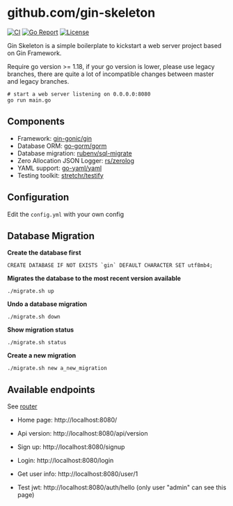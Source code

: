 # github.com/gin-skeleton

[![CI](https://github.com/hyperjiang/gin-skeleton/actions/workflows/ci.yml/badge.svg?branch=master)](https://github.com/hyperjiang/gin-skeleton/actions/workflows/ci.yml)
[![Go Report](https://goreportcard.com/badge/github.com/hyperjiang/gin-skeleton)](https://goreportcard.com/report/github.com/hyperjiang/gin-skeleton)
[![License](https://img.shields.io/github/license/hyperjiang/gin-skeleton.svg)](https://github.com/hyperjiang/gin-skeleton)

Gin Skeleton is a simple boilerplate to kickstart a web server project based on Gin Framework.

Require go version >= 1.18, if your go version is lower, please use legacy branches,
there are quite a lot of incompatible changes between master and legacy branches.

```
# start a web server listening on 0.0.0.0:8080
go run main.go
```

## Components

- Framework: [gin-gonic/gin](https://github.com/gin-gonic/gin)
- Database ORM: [go-gorm/gorm](https://github.com/go-gorm/gorm)
- Database migration: [rubenv/sql-migrate](https://github.com/rubenv/sql-migrate)
- Zero Allocation JSON Logger: [rs/zerolog](https://github.com/rs/zerolog)
- YAML support: [go-yaml/yaml](https://github.com/go-yaml/yaml)
- Testing toolkit: [stretchr/testify](https://github.com/stretchr/testify)

## Configuration

Edit the `config.yml` with your own config

## Database Migration

**Create the database first**

```
CREATE DATABASE IF NOT EXISTS `gin` DEFAULT CHARACTER SET utf8mb4;
```

**Migrates the database to the most recent version available**

```
./migrate.sh up
```

**Undo a database migration**

```
./migrate.sh down
```

**Show migration status**

```
./migrate.sh status
```

**Create a new migration**

```
./migrate.sh new a_new_migration
```

## Available endpoints

See [router](https://github.com/hyperjiang/gin-skeleton/blob/master/router/router.go)

- Home page: http://localhost:8080/

- Api version: http://localhost:8080/api/version

- Sign up: http://localhost:8080/signup

- Login: http://localhost:8080/login

- Get user info: http://localhost:8080/user/1

- Test jwt: http://localhost:8080/auth/hello (only user "admin" can see this page)
